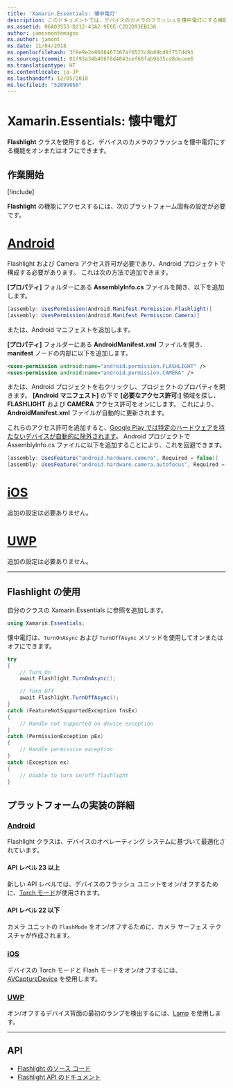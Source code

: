 ```yaml
---
title: 'Xamarin.Essentials: 懐中電灯'
description: このドキュメントでは、デバイスのカメラのフラッシュを懐中電灯にする機能をオンまたはオフにできる Xamarin.Essentials の Flashlight クラスについて説明します。
ms.assetid: 06A03553-D212-43A2-9E6E-C2D2D93EB136
author: jamesmontemagno
ms.author: jamont
ms.date: 11/04/2018
ms.openlocfilehash: 3f8e9e2e8608467367af6523c8b89bd8f757d491
ms.sourcegitcommit: 01f93a34b466f8d4043cef68fab9b35cd8decee6
ms.translationtype: HT
ms.contentlocale: ja-JP
ms.lasthandoff: 12/05/2018
ms.locfileid: "52899058"
---
```

# <a name="xamarinessentials-flashlight"></a>Xamarin.Essentials: 懐中電灯

**Flashlight** クラスを使用すると、デバイスのカメラのフラッシュを懐中電灯にする機能をオンまたはオフにできます。

## <a name="get-started"></a>作業開始

[!include[](~/essentials/includes/get-started.md)]

**Flashlight** の機能にアクセスするには、次のプラットフォーム固有の設定が必要です。

# <a name="androidtabandroid"></a>[Android](#tab/android)

Flashlight および Camera アクセス許可が必要であり、Android プロジェクトで構成する必要があります。 これは次の方法で追加できます。

**[プロパティ]** フォルダーにある **AssemblyInfo.cs** ファイルを開き、以下を追加します。

```csharp
[assembly: UsesPermission(Android.Manifest.Permission.Flashlight)]
[assembly: UsesPermission(Android.Manifest.Permission.Camera)]
```

または、Android マニフェストを追加します。

**[プロパティ]** フォルダーにある **AndroidManifest.xml** ファイルを開き、**manifest** ノードの内部に以下を追加します。

```xml
<uses-permission android:name="android.permission.FLASHLIGHT" />
<uses-permission android:name="android.permission.CAMERA" />
```

または、Android プロジェクトを右クリックし、プロジェクトのプロパティを開きます。 **[Android マニフェスト]** の下で **[必要なアクセス許可:]** 領域を探し、**FLASHLIGHT** および **CAMERA** アクセス許可をオンにします。 これにより、**AndroidManifest.xml** ファイルが自動的に更新されます。

これらのアクセス許可を追加すると、[Google Play では特定のハードウェアを持たないデバイスが自動的に除外されます](http://developer.android.com/guide/topics/manifest/uses-feature-element.html#permissions-features)。 Android プロジェクトで AssemblyInfo.cs ファイルに以下を追加することにより、これを回避できます。

```csharp
[assembly: UsesFeature("android.hardware.camera", Required = false)]
[assembly: UsesFeature("android.hardware.camera.autofocus", Required = false)]
```

# <a name="iostabios"></a>[iOS](#tab/ios)

追加の設定は必要ありません。

# <a name="uwptabuwp"></a>[UWP](#tab/uwp)

追加の設定は必要ありません。

-----

## <a name="using-flashlight"></a>Flashlight の使用

自分のクラスの Xamarin.Essentials に参照を追加します。

```csharp
using Xamarin.Essentials;
```

懐中電灯は、`TurnOnAsync` および `TurnOffAsync` メソッドを使用してオンまたはオフにできます。

```csharp
try
{
    // Turn On
    await Flashlight.TurnOnAsync();

    // Turn Off
    await Flashlight.TurnOffAsync();
}
catch (FeatureNotSupportedException fnsEx)
{
    // Handle not supported on device exception
}
catch (PermissionException pEx)
{
    // Handle permission exception
}
catch (Exception ex)
{
    // Unable to turn on/off flashlight
}
```

## <a name="platform-implementation-specifics"></a>プラットフォームの実装の詳細

### <a name="androidtabandroid"></a>[Android](#tab/android)

Flashlight クラスは、デバイスのオペレーティング システムに基づいて最適化されています。

#### <a name="api-level-23-and-higher"></a>API レベル 23 以上

新しい API レベルでは、デバイスのフラッシュ ユニットをオン/オフするために、[Torch モード](https://developer.android.com/reference/android/hardware/camera2/CameraManager.html#setTorchMode)が使用されます。

#### <a name="api-level-22-and-lower"></a>API レベル 22 以下

カメラ ユニットの `FlashMode` をオン/オフするために、カメラ サーフェス テクスチャが作成されます。 

### <a name="iostabios"></a>[iOS](#tab/ios)

デバイスの Torch モードと Flash モードをオン/オフするには、[AVCaptureDevice](https://developer.xamarin.com/api/type/AVFoundation.AVCaptureDevice/) を使用します。

### <a name="uwptabuwp"></a>[UWP](#tab/uwp)

オン/オフするデバイス背面の最初のランプを検出するには、[Lamp](https://docs.microsoft.com/uwp/api/windows.devices.lights.lamp) を使用します。

-----

## <a name="api"></a>API

- [Flashlight のソース コード](https://github.com/xamarin/Essentials/tree/master/Xamarin.Essentials/Flashlight)
- [Flashlight API のドキュメント](xref:Xamarin.Essentials.Flashlight)
